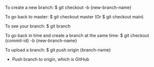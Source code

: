 To create a new branch:
$ git checkout -b {new-branch-name}

To go back to master:
$ git checkout master
(Or $ git checkout main)

To see your branch:
$ git branch

To go back in time and create a branch at the same time:
$ git checkout {commit-id} -b {new-branch-name}

To upload a branch:
$ git push origin {branch-name}

- Push branch to origin, which is GitHub
